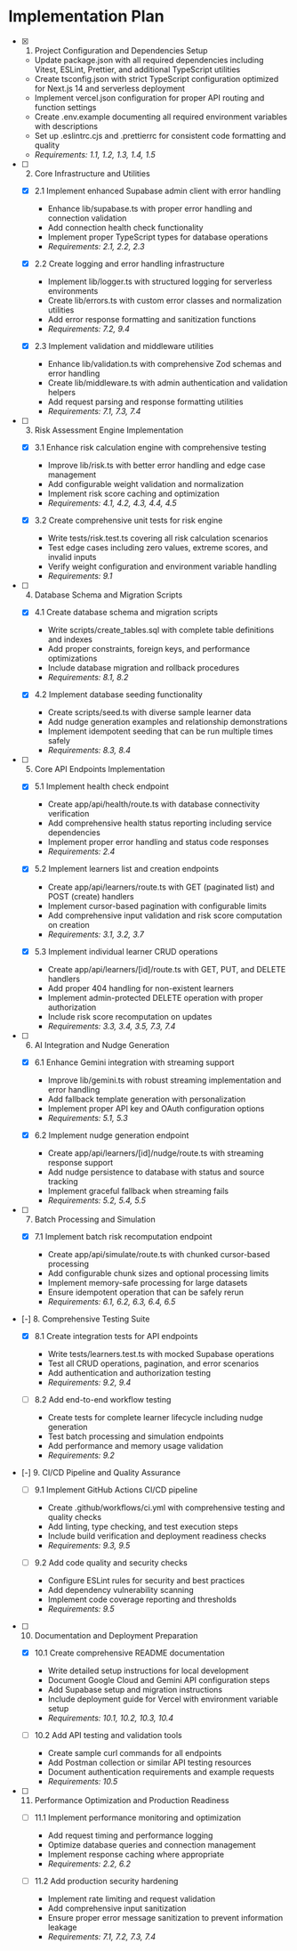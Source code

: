 # Implementation Plan

- [x] 1. Project Configuration and Dependencies Setup


  - Update package.json with all required dependencies including Vitest, ESLint, Prettier, and additional TypeScript utilities
  - Create tsconfig.json with strict TypeScript configuration optimized for Next.js 14 and serverless deployment
  - Implement vercel.json configuration for proper API routing and function settings
  - Create .env.example documenting all required environment variables with descriptions
  - Set up .eslintrc.cjs and .prettierrc for consistent code formatting and quality
  - _Requirements: 1.1, 1.2, 1.3, 1.4, 1.5_

- [ ] 2. Core Infrastructure and Utilities
  - [x] 2.1 Implement enhanced Supabase admin client with error handling


    - Enhance lib/supabase.ts with proper error handling and connection validation
    - Add connection health check functionality
    - Implement proper TypeScript types for database operations
    - _Requirements: 2.1, 2.2, 2.3_

  - [x] 2.2 Create logging and error handling infrastructure


    - Implement lib/logger.ts with structured logging for serverless environments
    - Create lib/errors.ts with custom error classes and normalization utilities
    - Add error response formatting and sanitization functions
    - _Requirements: 7.2, 9.4_

  - [x] 2.3 Implement validation and middleware utilities


    - Enhance lib/validation.ts with comprehensive Zod schemas and error handling
    - Create lib/middleware.ts with admin authentication and validation helpers
    - Add request parsing and response formatting utilities
    - _Requirements: 7.1, 7.3, 7.4_

- [ ] 3. Risk Assessment Engine Implementation
  - [x] 3.1 Enhance risk calculation engine with comprehensive testing


    - Improve lib/risk.ts with better error handling and edge case management
    - Add configurable weight validation and normalization
    - Implement risk score caching and optimization
    - _Requirements: 4.1, 4.2, 4.3, 4.4, 4.5_

  - [x] 3.2 Create comprehensive unit tests for risk engine


    - Write tests/risk.test.ts covering all risk calculation scenarios
    - Test edge cases including zero values, extreme scores, and invalid inputs
    - Verify weight configuration and environment variable handling
    - _Requirements: 9.1_

- [ ] 4. Database Schema and Migration Scripts
  - [x] 4.1 Create database schema and migration scripts


    - Write scripts/create_tables.sql with complete table definitions and indexes
    - Add proper constraints, foreign keys, and performance optimizations
    - Include database migration and rollback procedures
    - _Requirements: 8.1, 8.2_

  - [x] 4.2 Implement database seeding functionality


    - Create scripts/seed.ts with diverse sample learner data
    - Add nudge generation examples and relationship demonstrations
    - Implement idempotent seeding that can be run multiple times safely
    - _Requirements: 8.3, 8.4_

- [ ] 5. Core API Endpoints Implementation
  - [x] 5.1 Implement health check endpoint


    - Create app/api/health/route.ts with database connectivity verification
    - Add comprehensive health status reporting including service dependencies
    - Implement proper error handling and status code responses
    - _Requirements: 2.4_

  - [x] 5.2 Implement learners list and creation endpoints


    - Create app/api/learners/route.ts with GET (paginated list) and POST (create) handlers
    - Implement cursor-based pagination with configurable limits
    - Add comprehensive input validation and risk score computation on creation
    - _Requirements: 3.1, 3.2, 3.7_

  - [x] 5.3 Implement individual learner CRUD operations


    - Create app/api/learners/[id]/route.ts with GET, PUT, and DELETE handlers
    - Add proper 404 handling for non-existent learners
    - Implement admin-protected DELETE operation with proper authorization
    - Include risk score recomputation on updates
    - _Requirements: 3.3, 3.4, 3.5, 7.3, 7.4_

- [ ] 6. AI Integration and Nudge Generation
  - [x] 6.1 Enhance Gemini integration with streaming support


    - Improve lib/gemini.ts with robust streaming implementation and error handling
    - Add fallback template generation with personalization
    - Implement proper API key and OAuth configuration options
    - _Requirements: 5.1, 5.3_

  - [x] 6.2 Implement nudge generation endpoint


    - Create app/api/learners/[id]/nudge/route.ts with streaming response support
    - Add nudge persistence to database with status and source tracking
    - Implement graceful fallback when streaming fails
    - _Requirements: 5.2, 5.4, 5.5_

- [ ] 7. Batch Processing and Simulation
  - [x] 7.1 Implement batch risk recomputation endpoint


    - Create app/api/simulate/route.ts with chunked cursor-based processing
    - Add configurable chunk sizes and optional processing limits
    - Implement memory-safe processing for large datasets
    - Ensure idempotent operation that can be safely rerun
    - _Requirements: 6.1, 6.2, 6.3, 6.4, 6.5_

- [-] 8. Comprehensive Testing Suite



  - [x] 8.1 Create integration tests for API endpoints


    - Write tests/learners.test.ts with mocked Supabase operations
    - Test all CRUD operations, pagination, and error scenarios
    - Add authentication and authorization testing
    - _Requirements: 9.2, 9.4_

  - [ ] 8.2 Add end-to-end workflow testing


    - Create tests for complete learner lifecycle including nudge generation
    - Test batch processing and simulation endpoints
    - Add performance and memory usage validation
    - _Requirements: 9.2_

- [-] 9. CI/CD Pipeline and Quality Assurance


  - [ ] 9.1 Implement GitHub Actions CI/CD pipeline


    - Create .github/workflows/ci.yml with comprehensive testing and quality checks
    - Add linting, type checking, and test execution steps
    - Include build verification and deployment readiness checks
    - _Requirements: 9.3, 9.5_

  - [ ] 9.2 Add code quality and security checks
    - Configure ESLint rules for security and best practices
    - Add dependency vulnerability scanning
    - Implement code coverage reporting and thresholds
    - _Requirements: 9.5_

- [ ] 10. Documentation and Deployment Preparation
  - [x] 10.1 Create comprehensive README documentation



    - Write detailed setup instructions for local development
    - Document Google Cloud and Gemini API configuration steps
    - Add Supabase setup and migration instructions
    - Include deployment guide for Vercel with environment variable setup
    - _Requirements: 10.1, 10.2, 10.3, 10.4_

  - [ ] 10.2 Add API testing and validation tools
    - Create sample curl commands for all endpoints
    - Add Postman collection or similar API testing resources
    - Document authentication requirements and example requests
    - _Requirements: 10.5_

- [ ] 11. Performance Optimization and Production Readiness
  - [ ] 11.1 Implement performance monitoring and optimization
    - Add request timing and performance logging
    - Optimize database queries and connection management
    - Implement response caching where appropriate
    - _Requirements: 2.2, 6.2_

  - [ ] 11.2 Add production security hardening
    - Implement rate limiting and request validation
    - Add comprehensive input sanitization
    - Ensure proper error message sanitization to prevent information leakage
    - _Requirements: 7.1, 7.2, 7.3, 7.4_